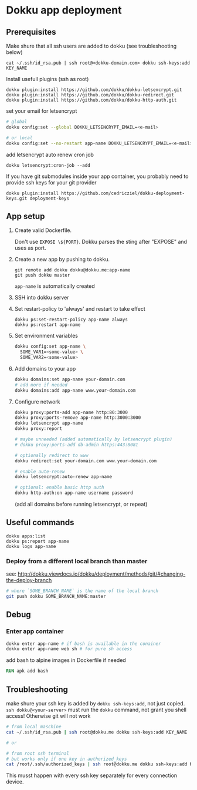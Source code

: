 # Dokku app deployment

## Prerequisites

Make shure that all ssh users are added to dokku (see troubleshooting below)

```
cat ~/.ssh/id_rsa.pub | ssh root@<dokku-domain.com> dokku ssh-keys:add KEY_NAME
```

Install usefull plugins (ssh as root)

```
dokku plugin:install https://github.com/dokku/dokku-letsencrypt.git
dokku plugin:install https://github.com/dokku/dokku-redirect.git
dokku plugin:install https://github.com/dokku/dokku-http-auth.git
```

set your email for letsencrypt

```bash
# global
dokku config:set --global DOKKU_LETSENCRYPT_EMAIL=<e-mail>

# or local
dokku config:set --no-restart app-name DOKKU_LETSENCRYPT_EMAIL=<e-mail>
```

add letsencrypt auto renew cron job

```
dokku letsencrypt:cron-job --add
```

If you have git submodules inside your app container, you probably need to
provide ssh keys for your git provider

```
dokku plugin:install https://github.com/cedricziel/dokku-deployment-keys.git deployment-keys
```

## App setup

1. Create valid Dockerfile.

   Don't use `EXPOSE \${PORT}`. Dokku parses the sting after "EXPOSE" and uses
   as port.

2. Create a new app by pushing to dokku.

   ```
   git remote add dokku dokku@dokku.me:app-name
   git push dokku master
   ```

   `app-name` is automatically created

3. SSH into dokku server

4. Set restart-policy to 'always' and restart to take effect

   ```
   dokku ps:set-restart-policy app-name always
   dokku ps:restart app-name
   ```

5. Set environment variables

   ```bash
   dokku config:set app-name \
     SOME_VAR1=<some-value> \
     SOME_VAR2=<some-value>
   ```

6. Add domains to your app

   ```bash
   dokku domains:set app-name your-domain.com
   # add more if needed
   dokku domains:add app-name www.your-domain.com
   ```

7. Configure network

   ```bash
   dokku proxy:ports-add app-name http:80:3000
   dokku proxy:ports-remove app-name http:3000:3000
   dokku letsencrypt app-name
   dokku proxy:report

   # maybe unneeded (added automatically by letsencrypt plugin)
   # dokku proxy:ports-add db-admin https:443:8081

   # optionally redirect to www
   dokku redirect:set your-domain.com www.your-domain.com

   # enable aute-renew
   dokku letsencrypt:auto-renew app-name

   # optional: enable basic http auth
   dokku http-auth:on app-name username password
   ```

   (add all domains before running letsencrypt, or repeat)

## Useful commands

```
dokku apps:list
dokku ps:report app-name
dokku logs app-name
```

### Deploy from a different local branch than master

see:
http://dokku.viewdocs.io/dokku/deployment/methods/git/#changing-the-deploy-branch

```bash
# where `SOME_BRANCH_NAME` is the name of the local branch
git push dokku SOME_BRANCH_NAME:master
```

## Debug

### Enter app container

```bash
dokku enter app-name # if bash is available in the conainer
dokku enter app-name web sh # for pure sh access
```

add bash to alpine images in Dockerfile if needed

```Dockerfile
RUN apk add bash
```

## Troubleshooting

make shure your ssh key is added by `dokku ssh-keys:add`, not just copied.
`ssh dokku@<your-server>` must run the `dokku` command, not grant you shell
access! Otherwise git will not work

```bash
# from local maschine
cat ~/.ssh/id_rsa.pub | ssh root@dokku.me dokku ssh-keys:add KEY_NAME

# or

# from root ssh terminal
# but works only if one key in authorized_keys
cat /root/.ssh/authorized_keys | ssh root@dokku.me dokku ssh-keys:add KEY_NAME
```

This musst happen with every ssh key separately for every connection device.
